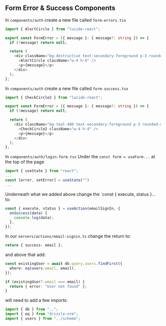 ## Form Error & Success Components

In `components/auth` create a new file called `form-errors.tsx`

```typescript
import { AlertCircle } from "lucide-react";

export const FormError = ({ message }: { message?: string }) => {
  if (!message) return null;

  return (
    <div className="bg-destructive text-secondary-foreground p-3 rounded-md">
      <AlertCircle className="w-4 h-4" />
      <p>{message}</p>
    </div>
  );
};
```

In `components/auth` create a new file called `form-success.tsx`

```typescript
import { CheckCircle2 } from "lucide-react";

export const FormError = ({ message }: { message?: string }) => {
  if (!message) return null;

  return (
    <div className="bg-teal-400 text-secondary-foreground p-3 rounded-md">
      <CheckCircle2 className="w-4 h-4" />
      <p>{message}</p>
    </div>
  );
};
```

In `components/auth/login-form.tsx`
Under the `const form = useForm...` at the top of the page

```typescript
import { useState } from "react";
...
const [error, setError] = useState("")
...
```

Underneath what we added above change the `const { execute, status }... to:

```typescript
const { execute, status } = useAction(emailSignIn, {
  onSuccess(data) {
    console.log(data);
  },
});
```

In our `servers/actions/email-signin.ts` change the return to:

```typescript
return { success: email };
```

and above that add:

```typescript
const existingUser = await db.query.users.findFirst({
  where: eq(users.email, email),
});

if (existingUser?.email === email) {
  return { error: "User not found" };
}
```

will need to add a few imports:

```typescript
import { db } from "..";
import { eq } from "drizzle-orm";
import { users } from "../schema";
```
